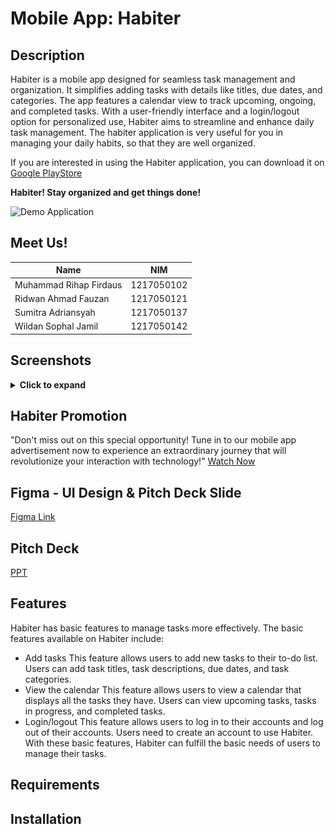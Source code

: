 # Mobile App: Habiter

## Description

Habiter is a mobile app designed for seamless task management and organization. It simplifies adding tasks with details like titles, due dates, and categories. The app features a calendar view to track upcoming, ongoing, and completed tasks. With a user-friendly interface and a login/logout option for personalized use, Habiter aims to streamline and enhance daily task management.
The habiter application is very useful for you in managing your daily habits, so that they are well organized.

If you are interested in using the Habiter application, you can download it on [Google PlayStore](https://play.google.com/store/apps/details?id=uas.pam.habiter)

**Habiter! Stay organized and get things done!**

![Demo Application]()

## Meet Us!
| Name                   | NIM             |
|------------------------|-----------------|
| Muhammad Rihap Firdaus | 1217050102      |
| Ridwan Ahmad Fauzan    | 1217050121      |
| Sumitra Adriansyah     | 1217050137      |
| Wildan Sophal Jamil    | 1217050142      |

## Screenshots
<details>
  <summary><b>Click to expand</b></summary>
  
![Sign Up Page](Screenshot/signup.jp)
![Sign In Page](Screenshot/Signin.jpg)
![Dashboard Page](Screenshot/home.jpg)



### Sign Up Page
</details>

## Habiter Promotion
"Don't miss out on this special opportunity! Tune in to our mobile app advertisement now to experience an extraordinary journey that will revolutionize your interaction with technology!"
[Watch Now](https://youtu.be/mCjvuOkcN1k)

## Figma - UI Design & Pitch Deck Slide
[Figma Link](link_figma)

## Pitch Deck
[PPT](https://www.canva.com/design/DAF4hnRUuMw/bYrc_ZSmPSgy43ilkcESGw/edit?utm_content=DAF4hnRUuMw&utm_campaign=designshare&utm_medium=link2&utm_source=sharebutton)

## Features
Habiter has basic features to manage tasks more effectively. The basic features available on Habiter include:

- Add tasks
This feature allows users to add new tasks to their to-do list. Users can add task titles, task descriptions, due dates, and task categories.
- View the calendar
This feature allows users to view a calendar that displays all the tasks they have. Users can view upcoming tasks, tasks in progress, and completed tasks.
- Login/logout
This feature allows users to log in to their accounts and log out of their accounts. Users need to create an account to use Habiter.
With these basic features, Habiter can fulfill the basic needs of users to manage their tasks.

## Requirements



## Installation
